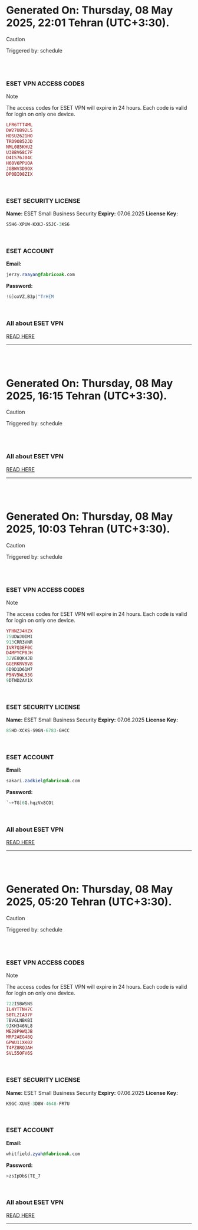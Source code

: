 # Generated On: Thursday, 08 May 2025, 22:01 Tehran (UTC+3:30).

> [!CAUTION]
> Triggered by: schedule

<br><br>

### ESET VPN ACCESS CODES

> [!NOTE]
> The access codes for ESET VPN will expire in 24 hours.
> Each code is valid for login on only one device.

```ruby
LFR6TTT4ML
DW27U892L5
HOSU2621HO
TRO9O852JD
NML085KHU2
U38BV68C7F
D4IS76J04C
H60V6PPUOA
JGBWV3D9OX
DP0BI08ZIX
```

<br>

### ESET SECURITY LICENSE

**Name:** ESET Small Business Security
**Expiry:** 07.06.2025
**License Key:**

```POV-Ray SDL
S5H6-XPUW-KXKJ-S5JC-3KS6
```

<br>

### ESET ACCOUNT

**Email:**

```CSS
jerzy.raayan@fabricoak.com
```

**Password:**

```POV-Ray SDL
!&]oxVZ,B3p|"TrH{M
```

<br>

### All about ESET VPN

[READ HERE](https://t.me/F_NiREvil/2113)

---

<br><br>

# Generated On: Thursday, 08 May 2025, 16:15 Tehran (UTC+3:30).

> [!CAUTION]
> Triggered by: schedule

<br><br>

### All about ESET VPN

[READ HERE](https://t.me/F_NiREvil/2113)

---

<br><br>

# Generated On: Thursday, 08 May 2025, 10:03 Tehran (UTC+3:30).

> [!CAUTION]
> Triggered by: schedule

<br><br>

### ESET VPN ACCESS CODES

> [!NOTE]
> The access codes for ESET VPN will expire in 24 hours.
> Each code is valid for login on only one device.

```ruby
YFHNZJ4HZX
75UDWJ0IMI
913CRR3VNR
IVR7Q3EF0C
D4MPYCP8JH
32VE8QK4JB
GGERKRV8V8
6D9D1D61M7
P5NV5WL53G
9DTWD2AY1X
```

<br>

### ESET SECURITY LICENSE

**Name:** ESET Small Business Security
**Expiry:** 07.06.2025
**License Key:**

```POV-Ray SDL
85HD-XCKS-S9GN-6783-GHCC
```

<br>

### ESET ACCOUNT

**Email:**

```CSS
sakari.zadkiel@fabricoak.com
```

**Password:**

```POV-Ray SDL
`~+TG[6G.hqzVx8COt
```

<br>

### All about ESET VPN

[READ HERE](https://t.me/F_NiREvil/2113)

---

<br><br>

# Generated On: Thursday, 08 May 2025, 05:20 Tehran (UTC+3:30).

> [!CAUTION]
> Triggered by: schedule

<br><br>

### ESET VPN ACCESS CODES

> [!NOTE]
> The access codes for ESET VPN will expire in 24 hours.
> Each code is valid for login on only one device.

```ruby
722ISBWSNS
IL4YTTNH7C
S0TL2IA37F
7BVGLNBKBI
9JKH346NL8
ME28P9WQJB
MRP2AEG48Q
GPWU11XK02
T4PZ8RQJAH
SVL55OFV6S
```

<br>

### ESET SECURITY LICENSE

**Name:** ESET Small Business Security
**Expiry:** 07.06.2025
**License Key:**

```POV-Ray SDL
K9GC-XUVE-3D8W-4648-FR7U
```

<br>

### ESET ACCOUNT

**Email:**

```CSS
whitfield.zyah@fabricoak.com
```

**Password:**

```POV-Ray SDL
>zsIpDb${TE_7
```

<br>

### All about ESET VPN

[READ HERE](https://t.me/F_NiREvil/2113)

---

<br><br>

